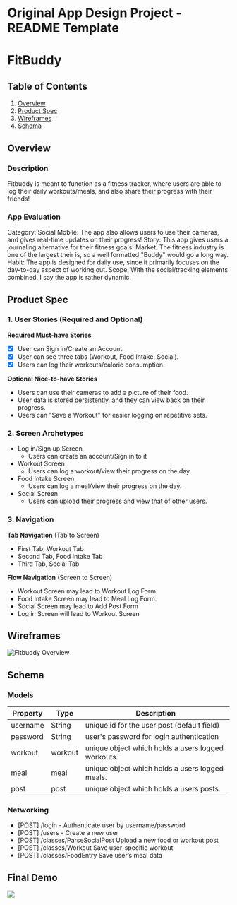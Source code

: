 Original App Design Project - README Template
===

# FitBuddy

## Table of Contents

1. [Overview](#Overview)
2. [Product Spec](#Product-Spec)
3. [Wireframes](#Wireframes)
4. [Schema](#Schema)

## Overview

### Description

Fitbuddy is meant to function as a fitness tracker, where users are able to log their daily
workouts/meals, and also share their progress with their friends!

### App Evaluation

Category: Social
Mobile: The app also allows users to use their cameras, and gives real-time updates on their progress!
Story: This app gives users a journaling alternative for their fitness goals!
Market: The fitness industry is one of the largest their is, so a well formatted "Buddy" would go a long way.
Habit: The app is designed for daily use, since it primarily focuses on the day-to-day aspect of working out.
Scope: With the social/tracking elements combined, I say the app is rather dynamic.

## Product Spec

### 1. User Stories (Required and Optional)

**Required Must-have Stories**

- [X] User can Sign in/Create an Account.
- [X] User can see three tabs (Workout, Food Intake, Social).
- [X] Users can log their workouts/caloric consumption.

**Optional Nice-to-have Stories**

* Users can use their cameras to add a picture of their food.
* User data is stored persistently, and they can view back on their progress.
* Users can "Save a Workout" for easier logging on repetitive sets.

### 2. Screen Archetypes

* Log in/Sign up Screen
    * Users can create an account/Sign in to it
* Workout Screen
    * Users can log a workout/view their progress on the day.
* Food Intake Screen
    * Users can log a meal/view their progress on the day.
* Social Screen
    * Users can upload their progress and view that of other users.

### 3. Navigation

**Tab Navigation** (Tab to Screen)

* First Tab, Workout Tab
* Second Tab, Food Intake Tab
* Third Tab, Social Tab

**Flow Navigation** (Screen to Screen)

* Workout Screen may lead to Workout Log Form.
* Food Intake Screen may lead to Meal Log Form.
* Social Screen may lead to Add Post Form
* Log in Screen will lead to Workout Screen


## Wireframes

![Fitbuddy Overview](https://hackmd.io/_uploads/HyEHXeekee.jpg)


## Schema 


### Models

| Property | Type | Description |
| -------- | -------- | -------- |
| username   | String     | unique id for the user post (default field)     |
| password   | String     | user's password for login authentication     |
| workout   | workout     | unique object which holds a users logged workouts.     |
| meal   | meal     | unique object which holds a users logged meals.     |
| post   |post     | unique object which holds a users posts.     |


### Networking

* [POST] /login - Authenticate user by username/password
* [POST] /users - Create a new user
* [POST] /classes/ParseSocialPost	Upload a new food or workout post
* [POST] /classes/Workout	Save user-specific workout
* [POST] /classes/FoodEntry	Save user’s meal data

## Final Demo
<div>
    <a href="https://youtu.be/SoEmO0HfZ_k">
    </a>
    <a href="https://youtu.be/SoEmO0HfZ_k">
      <img style="max-width:300px;" src="https://cdn.loom.com/sessions/thumbnails/3d181f8405ab43408668cadae9e21324-1377e8b5349dfa34-full-play.gif">
    </a>
  </div>
